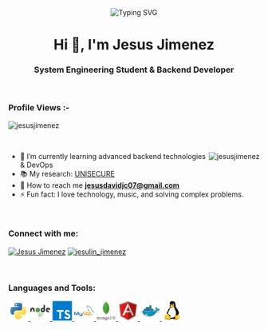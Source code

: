 <div align="center">
  <img src="https://readme-typing-svg.herokuapp.com?font=Fira+Code&weight=500&size=28&pause=1000&color=36BCF7FF&center=true&vCenter=true&width=600&lines=Backend+Developer;DevOps+%7C+Docker+%7C+PM2;System+Engineering+Student" alt="Typing SVG" />
</div>

<h1 align="center">Hi 👋, I'm Jesus Jimenez</h1>
<h3 align="center">System Engineering Student & Backend Developer</h3>

<br>

<p align="right"> <h3>Profile Views :-</h3> 
  <img src="https://komarev.com/ghpvc/?username=jesusjimenez&label=Profile%20views&color=0e75b6&style=flat"
    alt="jesusjimenez" /> 
</p>

<br>

<p><img align="right" src="https://github.com/Adam-pw/Adam-pw/blob/main/animation_500_kxa883sd.gif" alt="jesusjimenez" /></p>

- 🌱 I’m currently learning advanced backend technologies & DevOps  
- 📚 My research: [UNISECURE](https://www.researchgate.net/publication/385240571_UNISECURE_prototipo_de_sistema_de_acceso_automatizado_mediante_reconocimiento_facial_y_de_placas_vehiculares_para_la_Institucion_Universitaria_de_Barranquilla)  
- 💌 How to reach me **jesusdavidjc07@gmail.com**  
- ⚡ Fun fact: I love technology, music, and solving complex problems.  

<br>

<h3 align="left">Connect with me:</h3>
<p align="left">
  <a href="https://www.linkedin.com/in/jesus-jimenez-39a813322/" target="blank"><img align="center"
      src="https://raw.githubusercontent.com/rahuldkjain/github-profile-readme-generator/master/src/images/icons/Social/linked-in-alt.svg"
      alt="Jesus Jimenez" height="30" width="40" /></a>
  <a href="https://www.instagram.com/jesulin_jimenez/" target="blank"><img align="center"
      src="https://raw.githubusercontent.com/rahuldkjain/github-profile-readme-generator/master/src/images/icons/Social/instagram.svg"
      alt="jesulin_jimenez" height="30" width="40" /></a>
</p>

<br>

<h3 align="left">Languages and Tools:</h3>
<p align="left">
  <a href="https://www.python.org" target="_blank" rel="noreferrer"> <img
      src="https://raw.githubusercontent.com/devicons/devicon/master/icons/python/python-original.svg" alt="python"
      width="40" height="40" /> </a>
  <a href="https://nodejs.org" target="_blank" rel="noreferrer"> <img
      src="https://raw.githubusercontent.com/devicons/devicon/master/icons/nodejs/nodejs-original-wordmark.svg"
      alt="nodejs" width="40" height="40" /> </a>
  <a href="https://www.typescriptlang.org/" target="_blank" rel="noreferrer"> <img
      src="https://raw.githubusercontent.com/devicons/devicon/master/icons/typescript/typescript-original.svg"
      alt="typescript" width="40" height="40" /> </a>
  <a href="https://www.mysql.com/" target="_blank" rel="noreferrer"> <img
      src="https://raw.githubusercontent.com/devicons/devicon/master/icons/mysql/mysql-original-wordmark.svg"
      alt="mysql" width="40" height="40" /> </a>
  <a href="https://www.mongodb.com/" target="_blank" rel="noreferrer"> <img
      src="https://raw.githubusercontent.com/devicons/devicon/master/icons/mongodb/mongodb-original-wordmark.svg"
      alt="mongodb" width="40" height="40" /> </a>
  <a href="https://angular.io/" target="_blank" rel="noreferrer"> <img
      src="https://raw.githubusercontent.com/devicons/devicon/master/icons/angularjs/angularjs-original.svg"
      alt="angular" width="40" height="40" /> </a>
  <a href="https://www.docker.com/" target="_blank" rel="noreferrer"> <img
      src="https://raw.githubusercontent.com/devicons/devicon/master/icons/docker/docker-original.svg" alt="docker"
      width="40" height="40" /> </a>
  <a href="https://www.linux.org/" target="_blank" rel="noreferrer"> <img
      src="https://raw.githubusercontent.com/devicons/devicon/master/icons/linux/linux-original.svg" alt="linux"
      width="40" height="40" /> </a>
</p>

<br>
